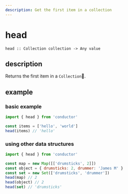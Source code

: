 ```yaml
---
description: Get the first item in a collection
---
```


# head

```text
head :: Collection collection -> Any value
```

## description

Returns the first item in a `Collection`.

## example

### basic example

```javascript
import { head } from 'conductor'

const items = ['hello', 'world']
head(items) // 'hello'
```

### using other data structures

```javascript
import { head } from 'conductor'

const map = new Map([['drumsticks', 2]])
const object = { drumsticks: 2, drummer: 'James M' }
const set = new Set(['drumsticks', 'drummer'])
head(map) // 2
head(object) // 2
head(set) // 'drumsticks'
```

